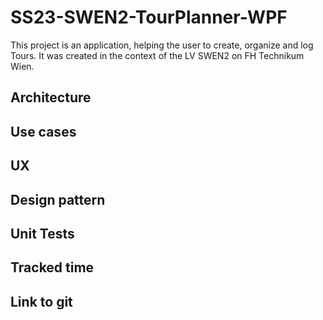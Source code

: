 # SS23-SWEN2-TourPlanner-WPF

This project is an application, helping the user to create, organize and log Tours. It was created in the context of the LV SWEN2 on FH Technikum Wien.

## Architecture

## Use cases

## UX

## Design pattern

## Unit Tests

## Tracked time

## Link to git
